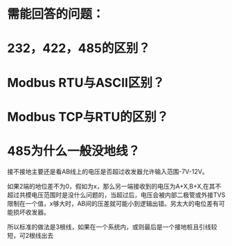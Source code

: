 # 需能回答的问题：

# 232，422，485的区别？

# Modbus RTU与ASCII区别？

# Modbus TCP与RTU的区别？



# 485为什么一般没地线？

接不接地主要还是看AB线上的电压是否超过收发器允许输入范围-7V-12V。

如果2端的地位差不为0，假如为x，那么另一端接收到的电压为A+X,B+X,在其不超过共模电压范围时是没什么问题的，当超过后，电压会被内部二极管或外接TVS限制在一个值，x够大时，AB间的压差就可能小到逻辑出错。另太大的电位差有可能损坏收发器。

所以标准的做法是3根线，如果在一个系统内，或则最后是一个接地桩且引线较短，可2根线出去

